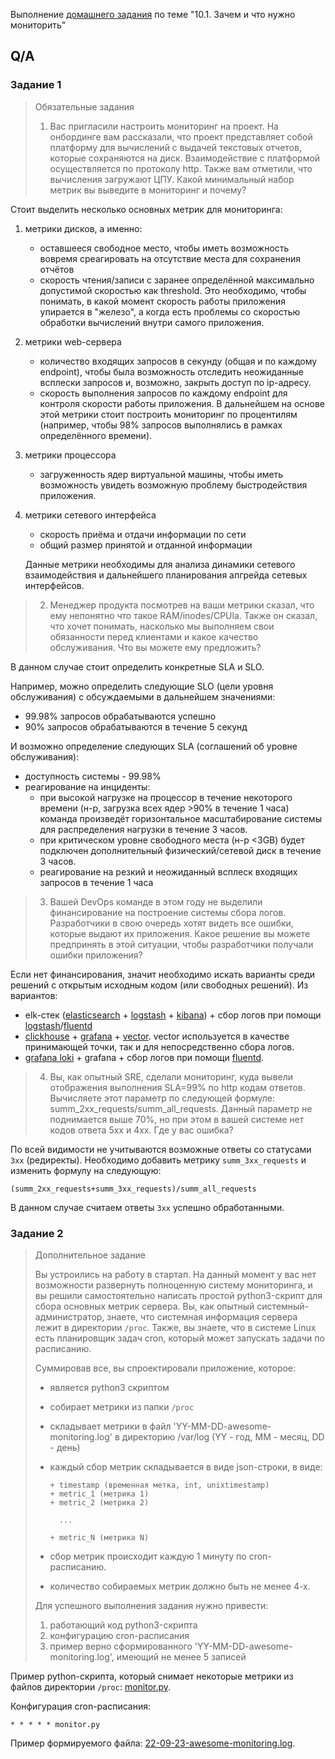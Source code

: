 Выполнение [домашнего задания](https://github.com/netology-code/mnt-homeworks/blob/MNT-13/10-monitoring-01-base/README.md)
по теме "10.1. Зачем и что нужно мониторить"

## Q/A

### Задание 1

> Обязательные задания
> 
> 1. Вас пригласили настроить мониторинг на проект. На онбординге вам рассказали, что проект представляет собой
> платформу для вычислений с выдачей текстовых отчетов, которые сохраняются на диск. Взаимодействие с платформой
> осуществляется по протоколу http. Также вам отметили, что вычисления загружают ЦПУ. Какой минимальный набор метрик вы
> выведите в мониторинг и почему?

Стоит выделить несколько основных метрик для мониторинга:
1. метрики дисков, а именно:
    * оставшееся свободное место, чтобы иметь возможность вовремя среагировать на отсутствие места для сохранения отчётов
    * скорость чтения/записи с заранее определённой максимально допустимой скоростью как threshold.
    Это необходимо, чтобы понимать, в какой момент скорость работы приложения упирается в "железо",
    а когда есть проблемы со скоростью обработки вычислений внутри самого приложения.
2. метрики web-сервера
    * количество входящих запросов в секунду (общая и по каждому endpoint), чтобы была возможность отследить неожиданные всплески запросов 
    и, возможно, закрыть доступ по ip-адресу.
    * скорость выполнения запросов по каждому endpoint для контроля скорости работы приложения.
    В дальнейшем на основе этой метрики стоит построить мониторинг по процентилям (например, чтобы 98% запросов выполнялись в рамках определённого времени).
3. метрики процессора
    * загруженность ядер виртуальной машины, чтобы иметь возможность увидеть возможную проблему быстродействия приложения.
4. метрики сетевого интерфейса
    * скорость приёма и отдачи информации по сети
    * общий размер принятой и отданной информации
    
    Данные метрики необходимы для анализа динамики сетевого взаимодействия и дальнейшего планирования 
    апгрейда сетевых интерфейсов.

> 2. Менеджер продукта посмотрев на ваши метрики сказал, что ему непонятно что такое RAM/inodes/CPUla. Также он сказал,
> что хочет понимать, насколько мы выполняем свои обязанности перед клиентами и какое качество обслуживания. Что вы
> можете ему предложить?

В данном случае стоит определить конкретные SLA и SLO.

Например, можно определить следующие SLO (цели уровня обслуживания) с обсуждаемыми в дальнейшем значениями:
* 99.98% запросов обрабатываются успешно
* 90% запросов обрабатываются в течение 5 секунд

И возможно определение следующих SLA (соглашений об уровне обслуживания):
* доступность системы - 99.98%
* реагирование на инциденты:
    * при высокой нагрузке на процессор в течение некоторого времени (н-р, загрузка всех ядер >90% в течение 1 часа)
    команда произведёт горизонтальное масштабирование системы для распределения нагрузки в течение 3 часов.
    * при критическом уровне свободного места (н-р <3GB) будет подключен дополнительный физический/сетевой диск в течение 3 часов.
    * реагирование на резкий и неожиданный всплеск входящих запросов в течение 1 часа

> 3. Вашей DevOps команде в этом году не выделили финансирование на построение системы сбора логов. Разработчики в свою
> очередь хотят видеть все ошибки, которые выдают их приложения. Какое решение вы можете предпринять в этой ситуации,
> чтобы разработчики получали ошибки приложения?

Если нет финансирования, значит необходимо искать варианты среди решений с открытым исходным кодом (или свободных решений).
Из вариантов:
* elk-стек ([elasticsearch](https://hub.docker.com/_/elasticsearch) + [logstash](https://hub.docker.com/_/logstash) + [kibana](https://hub.docker.com/_/kibana)) + сбор логов при помощи [logstash](https://hub.docker.com/r/elastic/filebeat)/[fluentd](https://hub.docker.com/_/fluentd)
* [clickhouse](https://hub.docker.com/r/yandex/clickhouse-server) + [grafana](https://clickhouse.com/docs/en/connect-a-ui/grafana-and-clickhouse/) + [vector](https://hub.docker.com/r/timberio/vector).
vector используется в качестве принимающей точки, так и для непосредственно сбора логов.
* [grafana loki](https://hub.docker.com/r/grafana/loki) + grafana + сбор логов при помощи [fluentd](https://hub.docker.com/_/fluentd).

> 4. Вы, как опытный SRE, сделали мониторинг, куда вывели отображения выполнения SLA=99% по http кодам ответов.
> Вычисляете этот параметр по следующей формуле: summ_2xx_requests/summ_all_requests. Данный параметр не поднимается выше
> 70%, но при этом в вашей системе нет кодов ответа 5xx и 4xx. Где у вас ошибка?

По всей видимости не учитываются возможные ответы со статусами `3xx` (редиректы).
Необходимо добавить метрику `summ_3xx_requests` и изменить формулу на следующую:

```text
(summ_2xx_requests+summ_3xx_requests)/summ_all_requests
```

В данном случае считаем ответы `3xx` успешно обработанными.

### Задание 2

> Дополнительное задание 
> 
> Вы устроились на работу в стартап. На данный момент у вас нет возможности развернуть полноценную систему 
> мониторинга, и вы решили самостоятельно написать простой python3-скрипт для сбора основных метрик сервера. Вы, как 
> опытный системный-администратор, знаете, что системная информация сервера лежит в директории `/proc`. 
> Также, вы знаете, что в системе Linux есть планировщик задач cron, который может запускать задачи по расписанию.
> 
> Суммировав все, вы спроектировали приложение, которое:
> - является python3 скриптом
> - собирает метрики из папки `/proc`
> - складывает метрики в файл 'YY-MM-DD-awesome-monitoring.log' в директорию /var/log (YY - год, MM - месяц, DD - день)
> - каждый сбор метрик складывается в виде json-строки, в виде:
>
>     ```text
>     + timestamp (временная метка, int, unixtimestamp)
>     + metric_1 (метрика 1)
>     + metric_2 (метрика 2)
> 
>       ...
> 
>     + metric_N (метрика N)
>     ```
> 
> - сбор метрик происходит каждую 1 минуту по cron-расписанию.
> - количество собираемых метрик должно быть не менее 4-х.
> 
> Для успешного выполнения задания нужно привести:
> 1. работающий код python3-скрипта 
> 2. конфигурацию cron-расписания
> 3. пример верно сформированного 'YY-MM-DD-awesome-monitoring.log', имеющий не менее 5 записей

Пример python-скрипта, который снимает некоторые метрики из файлов директории `/proc`: [monitor.py](./task2/monitor.py).

Конфигурация cron-расписания:

```text
* * * * * monitor.py
```

Пример формируемого файла: [22-09-23-awesome-monitoring.log](./task2/22-09-23-awesome-monitoring.log).
